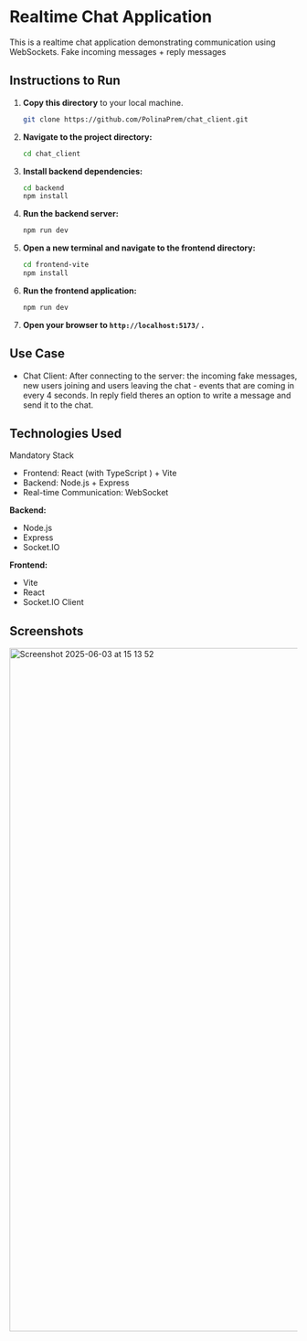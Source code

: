 
# Realtime Chat Application

This is a realtime chat application demonstrating communication using WebSockets. Fake incoming messages + reply messages

## Instructions to Run
1.  **Copy this directory** to your local machine.
    ```bash
    git clone https://github.com/PolinaPrem/chat_client.git
    ```

2. **Navigate to the project directory:**
    ```bash
    cd chat_client
    ```

3.  **Install backend dependencies:**
    ```bash
    cd backend
    npm install
    ```

4.  **Run the backend server:**
    ```bash
    npm run dev
    ```

5.  **Open a new terminal and navigate to the frontend directory:**
    ```bash
    cd frontend-vite
    npm install
    ```

6.  **Run the frontend application:**
    ```bash
    npm run dev
    ```
    

7.  **Open your browser to `http://localhost:5173/` .**

## Use Case

- Chat Client: 
After connecting to the server: the incoming fake messages, new users joining and users leaving the chat - events that are coming in every 4 seconds. In reply field theres an option to write a message and send it to the chat.



## Technologies Used
Mandatory Stack
- Frontend: React (with TypeScript ) + Vite
- Backend: Node.js + Express
- Real-time Communication: WebSocket




**Backend:**

* Node.js
* Express
* Socket.IO

**Frontend:**
* Vite
* React
* Socket.IO Client

##  Screenshots
<img width="1196" alt="Screenshot 2025-06-03 at 15 13 52" src="https://github.com/user-attachments/assets/f5d916ae-f816-4203-bada-99cdcc7afc29" />


